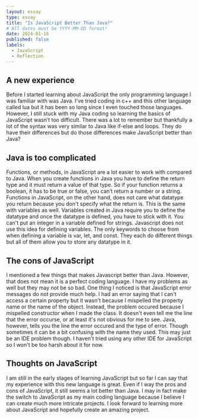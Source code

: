 ```yaml
---
layout: essay
type: essay
title: "Is JavaScript Better Than Java?"
# All dates must be YYYY-MM-DD format!
date: 2024-01-16
published: false
labels:
  - JavaScript
  - Reflection
---
```

## A new experience

Before I started learning about JavaScript the only programming language I was familiar with was Java. I've tried coding in c++ and this other language called lua but it has been so long since I even touched those languages. However, I still stuck with my Java coding so learning the basics of JavaScript wasn’t too difficult. There was a lot to remember but thankfully a lot of the syntax was very similar to Java like if-else and loops. They do have their differences but do those differences make JavaScript better than Java?

## Java is too complicated

Functions, or methods, in JavaScript are a lot easier to work with compared to Java. When you create functions in Java you have to define the return type and it must return a value of that type. So if your function returns a boolean, it has to be true or false, you can’t return a number or a string. Functions in JavaScript, on the other hand, does not care what datatype you return because you don't specify what the return is. This is the same with variables as well. Variables created in Java require you to define the datatype and once the datatype is defined, you have to stick with it. You can't put an integer in a variable defined for strings. Javascript does not use this idea for defining variables. The only keywords to choose from when defining a variable is var, let, and const. They each do different things but all of them allow you to store any datatype in it.

## The cons of JavaScript

I mentioned a few things that makes Javascript better than Java. However, that does not mean it is a perfect coding language. I have my problems as well but they may not be so bad. One thing I noticed is that JavaScript error messages do not provide much help. I had an error saying that I can't access a certain property but it wasn't because I mispelled the property name or the name of the object. Instead, the problem occured because I mispelled constructor when I made the class. It doesn't even tell me the line that the error occurse, or at least it's not obvious for me to see. Java, however, tells you the line the error occured and the type of error. Though sometimes it can be a bit confusing with the name they used. This may just be an IDE problem though. I haven't tried using any other IDE for JavaScript so I won't be too harsh about it for now.

## Thoughts on JavaScript

I am still in the early stages of learning JavaScript but so far I can say that my experience with this new language is great. Even if I way the pros and cons of JavaScript, it still seems a lot better than Java. I may in fact make the switch to JavaScript as my main coding language because I believe I can create much more intricate projects. I look forward to learning more about JavaScript and hopefully create an amazing project.

